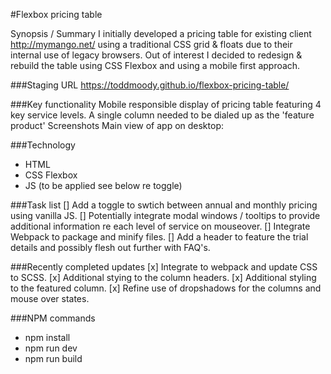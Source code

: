 #Flexbox pricing table

Synopsis / Summary
I initially developed a pricing table for existing client http://mymango.net/ using a traditional CSS grid & floats due to their internal use of legacy browsers. Out of interest I decided to redesign & rebuild the table using CSS Flexbox and using a mobile first approach.

###Staging URL
https://toddmoody.github.io/flexbox-pricing-table/

###Key functionality
Mobile responsible display of pricing table featuring 4 key service levels.
A single column needed to be dialed up as the 'feature product'
Screenshots
Main view of app on desktop:

###Technology
- HTML
- CSS Flexbox
- JS (to be applied see below re toggle)

###Task list
 [] Add a toggle to swtich between annual and monthly pricing using vanilla JS.
 [] Potentially integrate modal windows / tooltips to provide additional information re each level of service on mouseover.
 [] Integrate Webpack to package and minify files.
 [] Add a header to feature the trial details and possibly flesh out further with FAQ's.

###Recently completed updates
 [x] Integrate to webpack and update CSS to SCSS.
 [x] Additional stying to the column headers.
 [x] Additional styling to the featured column.
 [x] Refine use of dropshadows for the columns and mouse over states.

 ###NPM commands

- npm install
- npm run dev
- npm run build
